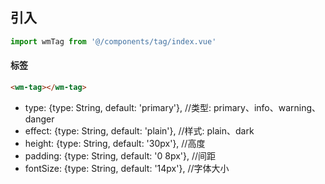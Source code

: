 ## 引入
```javascript
import wmTag from '@/components/tag/index.vue'
```

#### 标签
```html
<wm-tag></wm-tag>
```
- type: {type: String, default: 'primary'},   //类型: primary、info、warning、danger
- effect: {type: String, default: 'plain'},   //样式: plain、dark
- height: {type: String, default: '30px'},    //高度
- padding: {type: String, default: '0 8px'},  //间距
- fontSize: {type: String, default: '14px'},  //字体大小